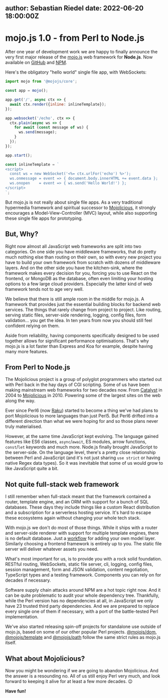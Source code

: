 author: Sebastian Riedel
date: 2022-06-20 18:00:00Z
---

# mojo.js 1.0 - from Perl to Node.js

After one year of development work we are happy to finally announce the very first major release of the
[mojo.js](https://mojojs.org) web framework for **Node.js**. Now available on
[GitHub](https://github.com/mojolicious/mojo.js) and [NPM](https://www.npmjs.com/package/@mojojs/core).

Here's the obligatory "hello world" single file app, with WebSockets:

```js
import mojo from '@mojojs/core';

const app = mojo();

app.get('/', async ctx => {
  await ctx.render({inline: inlineTemplate});
});

app.websocket('/echo', ctx => {
  ctx.plain(async ws => {
    for await (const message of ws) {
      ws.send(message);
    }
  });
});

app.start();

const inlineTemplate = `
<script>
  const ws = new WebSocket('<%= ctx.urlFor('echo') %>');
  ws.onmessage = event => { document.body.innerHTML += event.data };
  ws.onopen    = event => { ws.send('Hello World!') };
</script>
`;
```

But mojo.js is not really about single file apps. As a very traditional hypermedia framework and spiritual successor to
[Mojolicious](https://mojolicious.org), it strongly encourages a Model-View-Controller (MVC) layout, while also
supporting these single file apps for prototyping.

## But, Why?

Right now almost all JavaScript web frameworks are split into two categories. On one side you have middleware
frameworks, that do pretty much nothing else than routing on their own, so with every new project you have to build
your own framework from scratch with dozens of middleware layers. And on the other side you have the kitchen-sink,
where the framework makes every decision for you, forcing you to use React on the frontend, or MongoDB as the database,
often even limiting your hosting options to a few large cloud providers. Especially the latter kind of web framework
tends not to age very well.

We believe that there is still ample room in the middle for mojo.js. A framework that provides just the essential
building blocks for backend web services. The things that rarely change from project to project. Like routing, serving
static files, server-side rendering, logging, config files, form validation... you get the idea. In ten years from now
you should still feel confident relying on them.

Aside from reliability, having components specifically designed to be used together allows for significant performance
optimisations. That's why mojo.js is a lot faster than Express and Koa for example, despite having many more features.

## From Perl to Node.js

The Mojolicious project is a group of polyglot programmers who started out with Perl back in the hay days of CGI
scripting. Some of us have been making mainstream web frameworks for two decades now. From
[Catalyst](http://catalyst.perl.org) in 2004 to [Mojolicious](https://mojolicious.org) in 2010. Powering some of the
largest sites on the web along the way.

Ever since Perl6 (now [Raku](https://en.wikipedia.org/wiki/Raku_(programming_language))) started to become a thing
we've had plans to port Mojolicious to more languages than just Perl5. But Perl6 drifted into a different direction
than what we were hoping for and so those plans never truly materialised.

However, at the same time JavaScript kept evolving. The language gained features like ES6 classes, `async`/`await`, ES
modules, arrow functions, `const`/`let` keywords and much more. Node.js finally brought JavaScript to the server-side.
On the language level, there's a pretty close relationship between Perl and JavaScript (and it's not just sharing
`use strict` or having native Regex data types). So it was inevitable that some of us would grow to like JavaScript
quite a bit.

## Not quite full-stack web framework

I still remember when full-stack meant that the framework contained a router, template engine, and an ORM with support
for a bunch of SQL databases. These days they include things like a custom React distribution and a subscription for a
serverless hosting service. It's hard to escape these ecosystems again without changing your whole tech stack.

With mojo.js we don't do most of those things. While it ships with a router and server-side renderer with support for
multiple template engines, there is no default database. Just a [workflow](https://mojojs.org/docs/Growing.md#model)
for adding your own model layer. Similarly choosing a frontend framework is entirely up to you. The static file server
will deliver whatever assets you need.

What's most important for us, is to provide you with a rock solid foundation. RESTful routing, WebSockets, static file
server, cli, logging, config files, session management, form and JSON validation, content negotiation, TypeScript types
and a testing framework. Components you can rely on for decades if necessary.

Software supply chain attacks around NPM are a hot topic right now. And it can be quite problematic to audit your whole
dependency tree. Thankfully, while the Perl version has no dependencies at all, in JavaScript we only have 23 trusted
third party dependencies. And we are prepared to replace every single one of them if necessary, with a port of the
battle-tested Perl implementation.

We've also started releasing spin-off projects for standalone use outside of mojo.js, based on some of our other
popular Perl projects. [@mojojs/dom](https://www.npmjs.com/package/@mojojs/dom),
[@mojojs/template](https://www.npmjs.com/package/@mojojs/template) and
[@mojojs/path](https://www.npmjs.com/package/@mojojs/path) follow the same strict rules as mojo.js itself.

## What about Mojolicious?

Now you might be wondering if we are going to abandon Mojolicious. And the answer is a resounding no. All of us still
enjoy Perl very much, and look forward to keeping it alive for at least a few more decades. 😉

**Have fun!**
